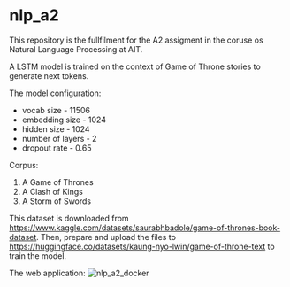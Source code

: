 # nlp_a2

This repository is the fullfilment for the A2 assigment in the coruse os Natural Language Processing at AIT.

A LSTM model is trained on the context of Game of Throne stories to generate next tokens.

The model configuration:

* vocab size - 11506
* embedding size - 1024
* hidden size - 1024
* number of layers - 2
* dropout rate - 0.65

Corpus:

1. A Game of Thrones
2. A Clash of Kings
3. A Storm of Swords

This dataset is downloaded from https://www.kaggle.com/datasets/saurabhbadole/game-of-thrones-book-dataset.
Then, prepare and upload the files to https://huggingface.co/datasets/kaung-nyo-lwin/game-of-throne-text to train the model.

The web application:
![nlp_a2_docker](https://github.com/user-attachments/assets/85f3c178-0f62-45b8-a4c2-f25dcb79bcb2)






